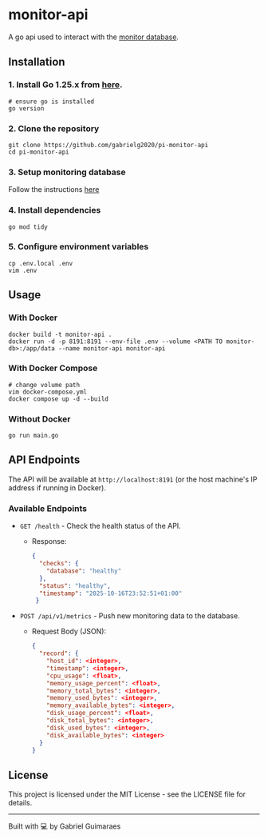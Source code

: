 # monitor-api

A go api used to interact with the [monitor database](https://github.com/gabrielg2020/monitor-db).

## Installation

### 1. Install Go 1.25.x from [here](https://golang.org/dl/).

    # ensure go is installed
    go version

### 2. Clone the repository

    git clone https://github.com/gabrielg2020/pi-monitor-api
    cd pi-monitor-api

### 3. Setup monitoring database

Follow the instructions [here](https://github.com/gabrielg2020/monitor-db)

### 4. Install dependencies

    go mod tidy

### 5. Configure environment variables

    cp .env.local .env
    vim .env

## Usage

### With Docker

    docker build -t monitor-api .
    docker run -d -p 8191:8191 --env-file .env --volume <PATH TO monitor-db>:/app/data --name monitor-api monitor-api

### With Docker Compose
    
    # change volume path
    vim docker-compose.yml
    docker compose up -d --build

### Without Docker

    go run main.go

## API Endpoints

The API will be available at `http://localhost:8191` (or the host machine's IP address if running in Docker).

### Available Endpoints

- `GET /health` - Check the health status of the API.
  - Response:
    ```json
    {
      "checks": {
        "database": "healthy"
      },
      "status": "healthy",
      "timestamp": "2025-10-16T23:52:51+01:00"
     }
    ```

- `POST /api/v1/metrics` - Push new monitoring data to the database.
  - Request Body (JSON):
    ```json
    {
      "record": {
        "host_id": <integer>,
        "timestamp": <integer>,
        "cpu_usage": <float>,
        "memory_usage_percent": <float>,
        "memory_total_bytes": <integer>,
        "memory_used_bytes": <integer>,
        "memory_available_bytes": <integer>,
        "disk_usage_percent": <float>,
        "disk_total_bytes": <integer>,
        "disk_used_bytes": <integer>,
        "disk_available_bytes": <integer>
      }
    }
    ```

## License

This project is licensed under the MIT License - see the LICENSE file for details.

---

Built with 💻 by Gabriel Guimaraes
